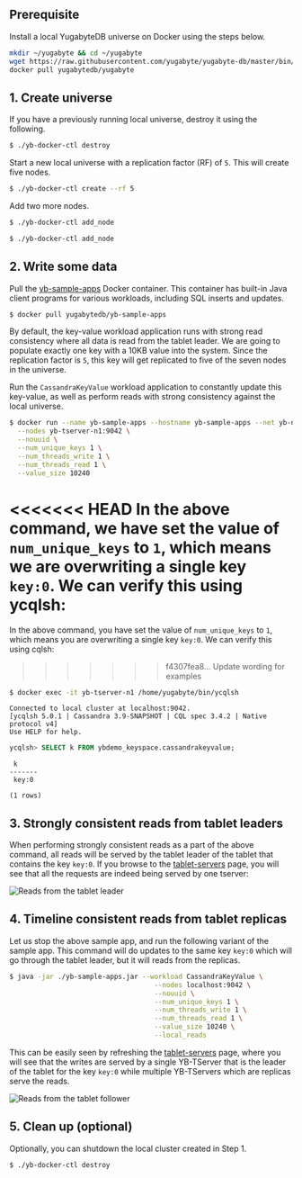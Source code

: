 ## Prerequisite

Install a local YugabyteDB universe on Docker using the steps below.

```sh
mkdir ~/yugabyte && cd ~/yugabyte
wget https://raw.githubusercontent.com/yugabyte/yugabyte-db/master/bin/yb-docker-ctl && chmod +x yb-docker-ctl
docker pull yugabytedb/yugabyte
```

## 1. Create universe

If you have a previously running local universe, destroy it using the following.

```sh
$ ./yb-docker-ctl destroy
```

Start a new local universe with a replication factor (RF) of `5`. This will create five nodes.

```sh
$ ./yb-docker-ctl create --rf 5 
```

Add two more nodes.

```sh
$ ./yb-docker-ctl add_node
```

```sh
$ ./yb-docker-ctl add_node
```

## 2. Write some data

Pull the [yb-sample-apps](https://github.com/yugabyte/yb-sample-apps) Docker container. This container has built-in Java client programs for various workloads, including SQL inserts and updates.

```sh
$ docker pull yugabytedb/yb-sample-apps
```

By default, the key-value workload application runs with strong read consistency where all data is read from the tablet leader. We are going to populate exactly one key with a 10KB value into the system. Since the replication factor is `5`, this key will get replicated to five of the seven nodes in the universe.

Run the `CassandraKeyValue` workload application to constantly update this key-value, as well as perform reads with strong consistency against the local universe.

```sh
$ docker run --name yb-sample-apps --hostname yb-sample-apps --net yb-net yugabytedb/yb-sample-apps --workload CassandraKeyValue \
  --nodes yb-tserver-n1:9042 \
  --nouuid \
  --num_unique_keys 1 \
  --num_threads_write 1 \
  --num_threads_read 1 \
  --value_size 10240
```

<<<<<<< HEAD
In the above command, we have set the value of `num_unique_keys` to `1`, which means we are overwriting a single key `key:0`. We can verify this using ycqlsh:
=======
In the above command, you have set the value of `num_unique_keys` to `1`, which means you are overwriting a single key `key:0`. We can verify this using cqlsh:
>>>>>>> f4307fea8... Update wording for examples

```sh
$ docker exec -it yb-tserver-n1 /home/yugabyte/bin/ycqlsh
```

```
Connected to local cluster at localhost:9042.
[ycqlsh 5.0.1 | Cassandra 3.9-SNAPSHOT | CQL spec 3.4.2 | Native protocol v4]
Use HELP for help.
```

```sql
ycqlsh> SELECT k FROM ybdemo_keyspace.cassandrakeyvalue;
```

```
 k
-------
 key:0

(1 rows)
```

## 3. Strongly consistent reads from tablet leaders

When performing strongly consistent reads as a part of the above command, all reads will be served by the tablet leader of the tablet that contains the key `key:0`. If you browse to the <a href='http://localhost:7000/tablet-servers' target="_blank">tablet-servers</a> page, you will see that all the requests are indeed being served by one tserver:

![Reads from the tablet leader](/images/ce/tunable-reads-leader-docker.png)

## 4. Timeline consistent reads from tablet replicas

Let us stop the above sample app, and run the following variant of the sample app. This command will do updates to the same key `key:0` which will go through the tablet leader, but it will reads from the replicas.

```sh
$ java -jar ./yb-sample-apps.jar --workload CassandraKeyValue \
                                    --nodes localhost:9042 \
                                    --nouuid \
                                    --num_unique_keys 1 \
                                    --num_threads_write 1 \
                                    --num_threads_read 1 \
                                    --value_size 10240 \
                                    --local_reads
```

This can be easily seen by refreshing the <a href='http://localhost:7000/tablet-servers' target="_blank">tablet-servers</a> page, where you will see that the writes are served by a single YB-TServer that is the leader of the tablet for the key `key:0` while multiple YB-TServers which are replicas serve the reads.

![Reads from the tablet follower](/images/ce/tunable-reads-followers-docker.png)

## 5. Clean up (optional)

Optionally, you can shutdown the local cluster created in Step 1.

```sh
$ ./yb-docker-ctl destroy
```
